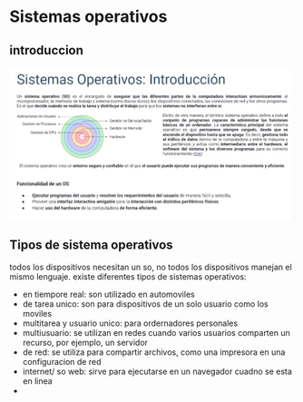 # Sistemas operativos

## introduccion

![Alt text](image-11.png)

## Tipos de sistema operativos

todos los dispositivos necesitan un so, no todos los dispositivos manejan el mismo lenguaje. existe diferentes tipos de sistemas operativos:

- en tiempore real: son utilizado en automoviles
- de tarea unico: son para dispositivos de un solo usuario como los moviles
- multitarea y usuario unico: para ordernadores personales
- multiusuario: se utilizan en redes cuando varios usuarios comparten un recurso, por ejemplo, un servidor
- de red: se utiliza para compartir archivos, como una impresora en una configuracion de red
- internet/ so web: sirve para ejecutarse en un navegador cuadno se esta en linea
-
